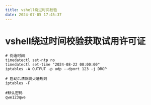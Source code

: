 ```yaml
---
title: vshell绕过时间校验
date: 2024-07-05 17:45:37
---
```


# vshell绕过时间校验获取试用许可证

```
# 伪造时间
timedatectl set-ntp no
timedatectl set-time "2024-08-22 00:00:00"
iptables -A OUTPUT -p udp --dport 123 -j DROP

# 启动后清除防火墙规则
iptables -F

#默认密码
qwe123qwe
```